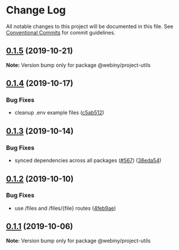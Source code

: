 # Change Log

All notable changes to this project will be documented in this file.
See [Conventional Commits](https://conventionalcommits.org) for commit guidelines.

## [0.1.5](https://github.com/webiny/webiny-js/compare/@webiny/project-utils@0.1.4...@webiny/project-utils@0.1.5) (2019-10-21)

**Note:** Version bump only for package @webiny/project-utils





## [0.1.4](https://github.com/webiny/webiny-js/compare/@webiny/project-utils@0.1.3...@webiny/project-utils@0.1.4) (2019-10-17)


### Bug Fixes

* cleanup .env example files ([c5ab512](https://github.com/webiny/webiny-js/commit/c5ab512))





## [0.1.3](https://github.com/webiny/webiny-js/compare/@webiny/project-utils@0.1.2...@webiny/project-utils@0.1.3) (2019-10-14)


### Bug Fixes

* synced dependencies across all packages ([#567](https://github.com/webiny/webiny-js/issues/567)) ([38eda54](https://github.com/webiny/webiny-js/commit/38eda547bead6e8a2c46875730bbcd8f1227e475))





## [0.1.2](https://github.com/webiny/webiny-js/compare/@webiny/project-utils@0.1.1...@webiny/project-utils@0.1.2) (2019-10-10)


### Bug Fixes

* use /files and /files/{file} routes ([4feb9ae](https://github.com/webiny/webiny-js/commit/4feb9ae))





## [0.1.1](https://github.com/webiny/webiny-js/compare/@webiny/project-utils@0.1.0...@webiny/project-utils@0.1.1) (2019-10-06)

**Note:** Version bump only for package @webiny/project-utils

